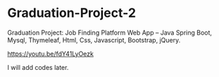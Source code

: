 # Graduation-Project-2

Graduation Project: 
Job Finding Platform Web App – 
Java Spring Boot, Mysql, Thymeleaf, Html, Css, Javascript, Bootstrap, jQuery.

https://youtu.be/fdY41LyOezk

I will add codes later.
